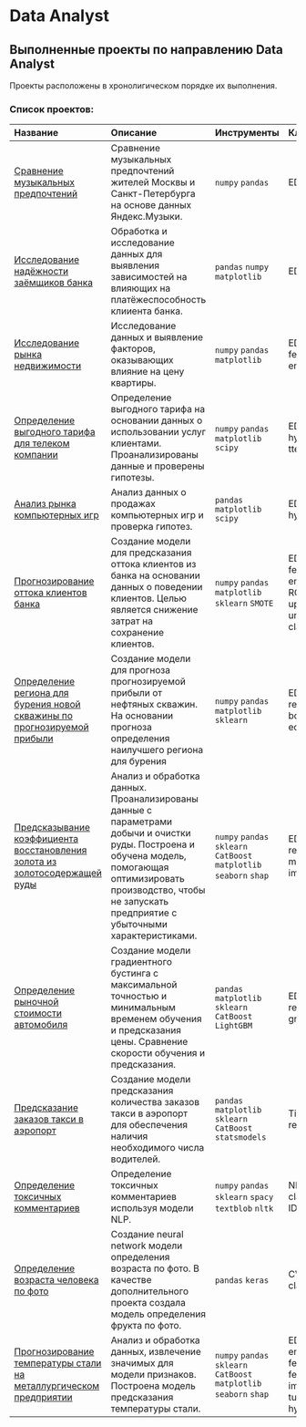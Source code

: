 # Data Analyst
## Выполненные проекты по направлению Data Analyst

Проекты расположены в хронолигическом порядке их выполнения.

### Список проектов:
| Название | Описание | Инструменты |  Ключевые слова  |
| :------------------- | :---------------------- | :---------------------- | :------ |
| [Сравнение музыкальных предпочтений](https://github.com/mrkvsv/-Data-Analyst/blob/main/%D0%AF%D0%BD%D0%B4%D0%B5%D0%BA%D1%81%20%D0%9C%D1%83%D0%B7%D1%8B%D0%BA%D0%B0%20DA.ipynb) |  Сравнение музыкальных предпочтений жителей Москвы и Санкт-Петербурга на основе данных Яндекс.Музыки. | `numpy` `pandas` | EDA, analysis |
| [Исследование надёжности заёмщиков банка](https://github.com/mrkvsv/-Data-Analyst/blob/main/%D0%9D%D0%B0%D0%B4%D1%91%D0%B6%D0%BD%D0%BE%D1%81%D1%82%D1%8C%20%D0%B7%D0%B0%D1%91%D0%BC%D1%89%D0%B8%D0%BA%D0%BE%D0%B2.ipynb) | Обработка и исследование данных для выявления зависимостей на влияющих на платёжеспособность клииента банка. | `pandas` `numpy` `matplotlib` | EDA, analysis |
| [Исследование рынка недвижимости](https://github.com/mrkvsv/-Data-Analyst/blob/main/%D0%A0%D1%8B%D0%BD%D0%BE%D0%BA%20%D0%BD%D0%B5%D0%B4%D0%B2%D0%B8%D0%B6%D0%B8%D0%BC%D0%BE%D1%81%D1%82%D0%B8.ipynb) |  Исследование данных и выявление факторов, оказывающих влияние на цену квартиры. | `numpy` `pandas` `matplotlib` | EDA, analysis, feature engineering |
| [Определение выгодного тарифа для телеком компании](https://github.com/mrkvsv/-Data-Analyst/blob/main/%D0%A1%D1%80%D0%B0%D0%B2%D0%BD%D0%B5%D0%BD%D0%B8%D0%B5%20%D1%82%D0%B0%D1%80%D0%B8%D1%84%D0%BE%D0%B2.ipynb) | Определение выгодного тарифа на основании данных о использовании услуг клиентами. Проанализированы данные и проверены гипотезы. | `numpy` `pandas` `matplotlib`  `scipy` | EDA, analysis, hypotesys testing, ttest |
| [Анализ рынка компьютерных игр](https://github.com/brut0/yandex.praktikum_ds_projects/tree/main/Games_analysis) | Анализ данных о продажах компьютерных игр и проверка гипотез. | `pandas` `matplotlib` `scipy` | EDA, statistics, hypotesys testing |
| [Прогнозирование оттока клиентов банка](https://github.com/brut0/yandex.praktikum_ds_projects/tree/main/Bank_customer_churn) | Создание модели для предсказания оттока клиентов из банка на основании данных о поведении клиентов. Целью является снижение затрат на сохранение клиентов. | `numpy` `pandas` `matplotlib` `sklearn` `SMOTE` | EDA, analysis, feature engineering, ROC-AUC, upsampling, unbalanced classification |
| [Определение региона для бурения новой скважины по прогнозируемой прибыли](https://github.com/brut0/yandex.praktikum_ds_projects/tree/main/Oil_wells) | Создание модели для прогноза прогнозируемой прибыли от нефтяных скважин. На основании прогноза определения наилучшего региона для бурения | `numpy` `pandas` `matplotlib` `sklearn` | EDA, analysis, regression, bootstrap, econometrics |
| [Предсказывание коэффициента восстановления золота из золотосодержащей руды](https://github.com/brut0/yandex.praktikum_ds_projects/tree/main/Gold_recovery) | Анализ и обработка данных. Проанализированы данные с параметрами добычи и очистки руды. Построена и обучена модель, помогающая оптимизировать производство, чтобы не запускать предприятие с убыточными характеристиками. | `numpy`  `pandas` `sklearn` `CatBoost` `matplotlib` `seaborn` `shap` | EDA, regression,custom metric, feature importance |
| [Определение рыночной стоимости автомобиля](https://github.com/brut0/yandex.praktikum_ds_projects/tree/main/Car_price) | Создание модели градиентного бустинга с максимальной точностью и минимальным временем обучения и предсказания цены. Сравнение скорости обучения и предсказания. | `pandas` `matplotlib` `sklearn` `CatBoost` `LightGBM` | EDA, analysis, regression, gradient boosting |
| [Предсказание заказов такси в аэропорт](https://github.com/brut0/yandex.praktikum_ds_projects/tree/main/Time_series) | Создание модели предсказания количества заказов такси в аэропорт для обеспечения наличия необходимого числа водителей. | `pandas` `matplotlib` `sklearn` `CatBoost` `statsmodels` | Time Series, regression |
| [Определение токсичных комментариев](https://github.com/brut0/yandex.praktikum_ds_projects/tree/main/Toxic_comments) | Определение токсичных комментариев используя модели NLP. | `numpy` `pandas` `sklearn` `spacy` `textblob` `nltk` | NLP, classification, TF-IDF |
| [Определение возраста человека по фото](https://github.com/brut0/yandex.praktikum_ds_projects/tree/main/Computer_vision) | Создание neural network модели определения возраста по фото. В качестве дополнительного проекта создала модель определения фрукта по фото. | `pandas` `keras` | CV, CNN, ResNet, classification |
| [Прогнозирование температуры стали на металлургическом предприятии](https://github.com/brut0/yandex.praktikum_ds_projects/tree/main/Temperature_of_steel) | Анализ и обработка данных, извлечение значимых для модели признаков. Построена модель предсказания температуры стали. | `numpy` `pandas` `sklearn` `CatBoost` `matplotlib` `seaborn` `shap` | EDA, feature engineering, feature selection, feature importance, tuning hyperparams |
